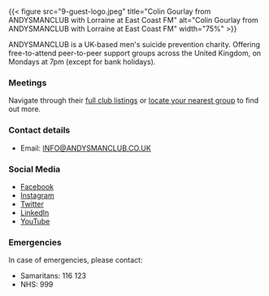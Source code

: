 #
{{< figure src="9-guest-logo.jpeg" title="Colin Gourlay from ANDYSMANCLUB with Lorraine at East Coast FM" alt="Colin Gourlay from ANDYSMANCLUB with Lorraine at East Coast FM" width="75%" >}}

ANDYSMANCLUB is a UK-based men's suicide prevention charity. Offering free-to-attend peer-to-peer support groups across the United Kingdom,
on Mondays at 7pm (except for bank holidays).

### **Meetings**

Navigate through their [full club listings](https://andysmanclub.co.uk/full-club-lists/) or [locate your nearest group](https://andysmanclub.co.uk/find-your-nearest-group/) to find out more.

### **Contact details**

- Email: [INFO@ANDYSMANCLUB.CO.UK](mailto:INFO@ANDYSMANCLUB.CO.UK)

### **Social Media**

- [Facebook](https://www.facebook.com/andysmanclub/)
- [Instagram](https://www.instagram.com/andysmanclubuk/)
- [Twitter](https://twitter.com/andysmanclubuk)
- [LinkedIn](https://www.linkedin.com/company/andysmanclub/)
- [YouTube](https://www.youtube.com/channel/UC8mJx0-NFRJerTgTreJ2U7w)

### **Emergencies**

In case of emergencies, please contact:

- Samaritans: 116 123
- NHS: 999
